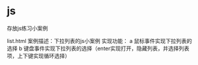 # js
存放js练习小案例

list.html
案例描述：下拉列表的js小案例
实现功能：
    a 鼠标事件实现下拉列表的选择
    b 键盘事件实现下拉列表的选择（enter实现打开，隐藏列表，并选择列表项，上下键实现循环选择）
